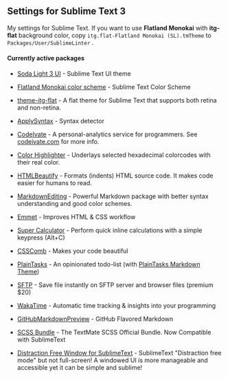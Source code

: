 ## Settings for Sublime Text 3

My settings for Sublime Text. If you want to use **Flatland Monokai** with **itg-flat** background color, copy `itg.flat-Flatland Monokai (SL).tmTheme` to `Packages/User/SublimeLinter` .

#### Currently active packages

- [Soda Light 3 UI](https://github.com/buymeasoda/soda-theme) - Sublime Text UI theme
  
- [Flatland Monokai color scheme](https://github.com/thinkpixellab/flatland) - Sublime Text Color Scheme
  
- [theme-itg-flat](https://github.com/itsthatguy/theme-itg-flat) - A flat theme for Sublime Text that supports both retina and non-retina.
  
- [ApplySyntax](https://github.com/facelessuser/ApplySyntax) - Syntax detector
  
- [CodeIvate](https://github.com/codeivate/codeivate-st) - A personal-analytics service for programmers. See [codeivate.com](http://www.codeivate.com) for more info.
  
- [Color Highlighter](https://github.com/Monnoroch/ColorHighlighter) - Underlays selected hexadecimal colorcodes with their real color.
  
- [HTMLBeautify](https://github.com/rareyman/HTMLBeautify) - Formats (indents) HTML source code. It makes code easier for humans to read.
  
- [MarkdownEditing](https://github.com/SublimeText-Markdown/MarkdownEditing) - Powerful Markdown package with better syntax understanding and good color schemes.
  
- [Emmet](https://github.com/sergeche/emmet-sublime) - Improves HTML & CSS workflow
  
- [Super Calculator](https://github.com/Pephers/Super-Calculator) - Perform quick inline calculations with a simple keypress (Alt+C)
  
- [CSSComb](http://csscomb.com/) - Makes your code beautiful
  
- [PlainTasks](https://github.com/aziz/PlainTasks) - An opinionated todo-list (with [PlainTasks Markdown Theme](https://github.com/ronilaukkarinen/plaintasks-markdown))
  
- [SFTP](http://wbond.net/sublime_packages/sftp) - Save file instantly on SFTP server and browser files (premium $20)
  
- [WakaTime](https://wakatime.com/) - Automatic time tracking & insights into your programming
  
- [GitHubMarkdownPreview](https://github.com/dotcypress/GitHubMarkdownPreview) - GitHub Flavored Markdown
  
- [SCSS Bundle](https://github.com/MarioRicalde/SCSS.tmbundle) - The TextMate SCSS Official Bundle. Now Compatible with SublimeText
  
- [Distraction Free Window for SublimeText](https://github.com/aziz/DistractionFreeWindow) - SublimeText "Distraction free mode" but not full-screen! A windowed UI is more manageable and accessible yet it can be simple and sublime!
  
  ​
  
